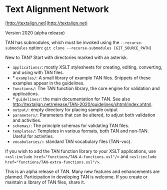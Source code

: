 # Text Alignment Network 

[http://textalign.net](http://textalign.net)

Version 2020 (alpha release)

TAN has submodules, which must be invoked using the `--recurse-submodules` option:
`git clone --recurse-submodules [GIT_SOURCE_PATH]`

New to TAN? Start with directories marked with an asterisk.

* `applications/`: mostly XSLT stylesheets for creating, editing, converting, and using with TAN files. 
* \* `examples/`: A small library of example TAN files. Snippets of these examples appear in the guidelines.
* `functions/`: The TAN function library, the core engine for validation and applications.
* \* `guidelines/`: the main documentation for TAN. See also http://textalign.net/release/TAN-2020/guidelines/xhtml/index.xhtml.
* `output/`: empty directory for placing sample output
* `parameters/`: Parameters that can be altered, to adjust both validation and activities.
* `schemas/`: The principle schemas for validating TAN files.
* `templates/`: Templates in various formats, both TAN and non-TAN. Useful for activities.
* `vocabularies/`:: standard TAN vocabulary files (TAN-voc).

If you wish to add the TAN function library to your XSLT applications, use `<xsl:include href="functions/TAN-A-functions.xsl"/>` and `<xsl:include href="functions/TAN-extra-functions.xsl"/>`. 

This is an alpha release of TAN. Many new features and enhancements are planned. Participation in developing TAN is welcome. If you create or maintain a library of TAN files, share it.